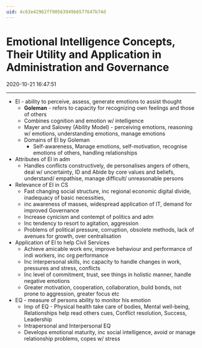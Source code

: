```yaml
---
uid: 4c63e42962ff90563949b6577647b74d
---
```


# Emotional Intelligence Concepts, Their Utility and Application in Administration and Governance

2020-10-21 16:47:51

---

- EI - ability to perceive, assess, generate emotions to assist thought
    - **Goleman** - refers to capacity for recognizing own feelings and those of others
    - Combines cognition and emotion w/ intelligence
    - Mayer and Salovey (Ability Model) - perceiving emotions, reasoning w/ emotions, understanding emotions, manage emotions
    - Domains of EI by Goleman
        - Self-awareness, Manage emotions, self-motivation, recognise emotions of others, handling relationships
- Attributes of EI in adm
    - Handles conflicts constructively, de personalises angers of others, deal w/ uncertainty, ID and Abide by core values and beliefs, understand/ empathise, manage difficult/ unreasonable persons
- Relevance of EI in CS
    - Fast changing social structure, inc regional economic digital divide, inadequacy of basic necessities,
    - inc awareness of masses, widespread application of IT, demand for improved Governance
    - Increase cynicism and contempt of politics and adm
    - Inc tendency to resort to agitation, aggression
    - Problems of political pressure, corruption, obsolete methods, lack of avenues for growth, over centralisation
- Application of EI to help Civil Services
    - Achieve amicable work env, improve behaviour and performance of indi workers, inc org performance
    - Inc interpersonal skills, inc capacity to handle changes in work, pressures and stress, conflicts
    - Inc level of commitment, trust, see things in holistic manner, handle negative emotions
    - Greater motivation, cooperation, collaboration, build bonds, not prone to aggression, greater focus etc
- EQ - measure of persons ability to monitor his emotion
    - Imp of EQ - Physical health take care of bodies, Mental well-being, Relationships help read others cues, Conflict resolution, Success, Leadership
    - Intrapersonal and Interpersonal EQ
    - Develops emotional maturity, inc social intelligence, avoid or manage relationship problems, copes w/ stress
